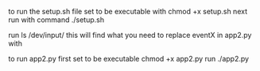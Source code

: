 to run the  setup.sh file set to be executable with 
chmod +x setup.sh next run with command ./setup.sh

run ls /dev/input/  this will find what you  need to replace eventX in app2.py with

to run app2.py first set to be executable chmod +x app2.py
run ./app2.py
